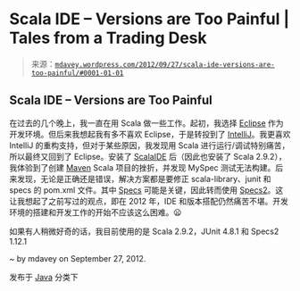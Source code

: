 <!--yml

分类：未分类

日期：2024-05-18 06:34:54

-->

# Scala IDE – Versions are Too Painful | Tales from a Trading Desk

> 来源：[`mdavey.wordpress.com/2012/09/27/scala-ide-versions-are-too-painful/#0001-01-01`](https://mdavey.wordpress.com/2012/09/27/scala-ide-versions-are-too-painful/#0001-01-01)

## Scala IDE – Versions are Too Painful

在过去的几个晚上，我一直在用 Scala 做一些工作。起初，我选择 [Eclipse](http://scala-ide.org/docs/user/gettingstarted.html) 作为开发环境。但后来我想起我有多不喜欢 Eclipse，于是转投到了 [IntelliJ](http://www.jetbrains.com/idea/)。我更喜欢 IntelliJ 的重构支持，但对于某些原因，我发现用 Scala 进行运行/调试特别痛苦，所以最终又回到了 Eclipse。安装了 [ScalaIDE](http://scala-ide.org/docs/user/gettingstarted.html) 后（因此也安装了 Scala 2.9.2），我体验到了创建 [Maven](http://www.stupiphany.org/?p=10) Scala 项目的挫折，并发现 MySpec 测试无法构建。后来发现，无论是正确还是错误，解决方案都是要修正 scala-library、junit 和 specs 的 pom.xml 文件。其中 [Specs](http://code.google.com/p/specs/) 可能是关键，因此转而使用 [Specs2](http://etorreborre.github.com/specs2/)。这让我想起了之前写过的观点，即在 2012 年，IDE 和版本搭配仍然痛苦不堪。开发环境的搭建和开发工作的开始不应该这么困难。😦

如果有人稍微好奇的话，我目前使用的是 Scala 2.9.2，JUnit 4.8.1 和 Specs2 1.12.1

~ by mdavey on September 27, 2012.

发布于 [Java](https://mdavey.wordpress.com/category/languages/java/) 分类下
